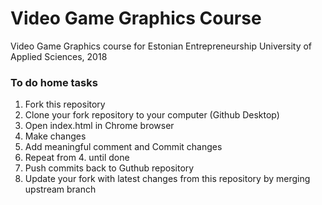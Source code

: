 # Video Game Graphics Course
Video Game Graphics course for Estonian Entrepreneurship University of Applied Sciences, 2018

### To do home tasks

1. Fork this repository
1. Clone your fork repository to your computer (Github Desktop)
1. Open index.html in Chrome browser
1. Make changes
1. Add meaningful comment and Commit changes
1. Repeat from 4. until done
1. Push commits back to Guthub repository 
1. Update your fork with latest changes from this repository by merging upstream branch
